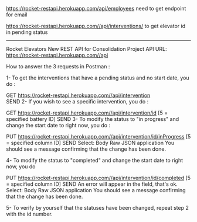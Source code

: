 https://rocket-restapi.herokuapp.com/api/employees need to get endpoint for email

https://rocket-restapi.herokuapp.com//api/interventions/ to get elevator id in pending status

------------------------------------------------------------------

Rocket Elevators New REST API for Consolidation Project API URL: https://rocket-restapi.herokuapp.com//api

How to answer the 3 requests in Postman :

1- To get the interventions that have a pending status and no start date, you do :

GET https://rocket-restapi.herokuapp.com//api/intervention	
SEND
2- If you wish to see a specific intervention, you do :

GET https://rocket-restapi.herokuapp.com//api/intervention/id		[5 = specified battery ID]
SEND
3- To modify the status to "in progress" and change the start date to right now, you do :

PUT https://rocket-restapi.herokuapp.com//api/intervention/id/inProgress  [5 = specified column ID]
SEND
Select:  Body
            Raw
            JSON application
You should see a message confirming that the change has been done.

4- To modify the status to "completed" and change the start date to right now, you do

PUT https://rocket-restapi.herokuapp.com//api/intervention/id/completed [5 = specified column ID]
SEND
An error will appear in the field, that's ok.
Select:  Body
            Raw
            JSON application
You should see a message confirming that the change has been done.

5- To verify by yourself that the statuses have been changed, repeat step 2 with the id number.